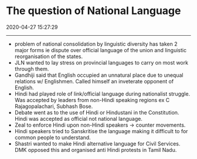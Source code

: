 # The question of National Language
2020-04-27 15:27:29

---

- problem of national consolidation by linguistic diversity has taken 2 major forms ie dispute over official language of the union and linguistic reorganisation of the states.
- JLN wanted to lay stress on provincial languages to carry on most work through them.
- Gandhiji said that English occupied an unnatural place due to unequal relations w/ Englishmen. Called himself an inveterate opponent of English.
- Hindi had played role of link/official language during nationalist struggle. Was accepted by leaders from non-Hindi speaking regions ex C Rajagopalachari, Subhash Bose.
- Debate went as to the use of Hindi or Hindustani in the Constitution. Hindi was accepted as official not national language.
- Zeal to enforce Hindi upon non-Hindi speakers -> counter movements.
- Hindi speakers tried to Sanskritise the language making it difficult to for common people to understand.
-  Shastri wanted to make Hindi alternative language for Civil Services. DMK opposed this and organised anti Hindi protests in Tamil Nadu.

